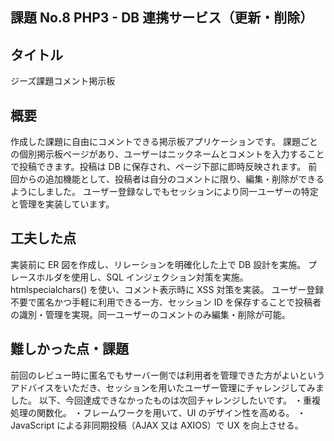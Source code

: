 ## 課題 No.8 PHP3 - DB 連携サービス（更新・削除）

## タイトル

ジーズ課題コメント掲示板

## 概要

作成した課題に自由にコメントできる掲示板アプリケーションです。
課題ごとの個別掲示板ページがあり、ユーザーはニックネームとコメントを入力することで投稿できます。投稿は DB に保存され、ページ下部に即時反映されます。
前回からの追加機能として、投稿者は自分のコメントに限り、編集・削除ができるようにしました。
ユーザー登録なしでもセッションにより同一ユーザーの特定と管理を実装しています。

## 工夫した点

実装前に ER 図を作成し、リレーションを明確化した上で DB 設計を実施。
プレースホルダを使用し、SQL インジェクション対策を実施。
htmlspecialchars() を使い、コメント表示時に XSS 対策を実装。
ユーザー登録不要で匿名かつ手軽に利用できる一方、セッション ID を保存することで投稿者の識別・管理を実現。同一ユーザーのコメントのみ編集・削除が可能。

## 難しかった点・課題

前回のレビュー時に匿名でもサーバー側では利用者を管理できた方がよいというアドバイスをいただき、セッションを用いたユーザー管理にチャレンジしてみました。
以下、今回達成できなかったものは次回チャレンジしたいです。
・重複処理の関数化。
・フレームワークを用いて、UI のデザイン性を高める。
・JavaScript による非同期投稿（AJAX 又は AXIOS）で UX を向上させる。
